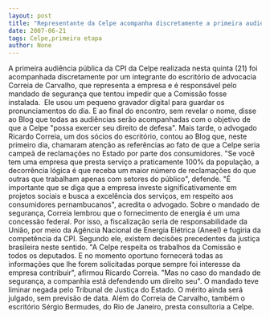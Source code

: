 ```yaml
---
layout: post
title: "Representante da Celpe acompanha discretamente a primeira audiência da CPI"
date: 2007-06-21
tags: Celpe,primeira etapa
author: None
---
```

A primeira audi&ecirc;ncia p&uacute;blica da CPI da Celpe realizada nesta quinta (21) foi acompanhada discretamente por um&nbsp;integrante do escrit&oacute;rio de advocacia Correia de Carvalho, que representa a&nbsp;empresa e&nbsp;&eacute; respons&aacute;vel pelo mandado de seguran&ccedil;a que tentou impedir que&nbsp;a Comiss&atilde;o fosse instalada.&nbsp; 
Ele usou&nbsp;um pequeno gravador digital para guardar os pronunciamentos do dia. E ao final do encontro, sem revelar o nome, disse ao Blog que todas as audi&ecirc;ncias ser&atilde;o acompanhadas com o objetivo de que a Celpe &quot;possa&nbsp;exercer seu direito de defesa&quot;.
Mais tarde, o advogado Ricardo Correia, um dos s&oacute;cios do escrit&oacute;rio, contou ao Blog que, neste primeiro dia, chamaram aten&ccedil;&atilde;o as refer&ecirc;ncias ao fato de que a Celpe seria campe&atilde; de reclama&ccedil;&otilde;es&nbsp;no Estado por parte dos consumidores. 
&quot;Se voc&ecirc; tem uma empresa que presta servi&ccedil;o a praticamente 100% da popula&ccedil;&atilde;o, a decorr&ecirc;ncia l&oacute;gica &eacute; que receba um maior n&uacute;mero de reclama&ccedil;&otilde;es do que outras que trabalham apenas com setores do p&uacute;blico&quot;, defende.
&quot;&Eacute; importante que se diga que a empresa investe significativamente em projetos sociais e busca a excel&ecirc;ncia dos servi&ccedil;os, em respeito aos consumidores pernambucanos&quot;, acredita o advogado.
Sobre o mandado de seguran&ccedil;a, Correia lembrou que o fornecimento de energia &eacute; um uma concess&atilde;o federal. Por isso, a fiscaliza&ccedil;&atilde;o seria de responsabilidade da Uni&atilde;o, por meio da Ag&ecirc;ncia&nbsp;Nacional de Energia El&eacute;trica (Aneel)&nbsp;e fugiria da compet&ecirc;ncia da CPI. Segundo ele, existem decis&otilde;es precedentes da justi&ccedil;a brasileira neste sentido.
&quot;A Celpe respeita os trabalhos da Comiss&atilde;o e todos os deputados. E no momento oportuno fornecer&aacute; todas as informa&ccedil;&otilde;es que lhe forem solicitadas porque sempre foi interesse da empresa contribuir&quot;, afirmou Ricardo Correia. &quot;Mas no caso do mandado de seguran&ccedil;a, a companhia&nbsp;est&aacute; defendendo um direito seu&quot;.
O mandado teve liminar negada pelo Tribunal de Justi&ccedil;a do Estado. O m&eacute;rito ainda ser&aacute; julgado, sem previs&atilde;o de data. Al&eacute;m do Correia de Carvalho, tamb&eacute;m o escrit&oacute;rio S&eacute;rgio Bermudes, do Rio de Janeiro,&nbsp;presta consultoria a&nbsp;Celpe. 